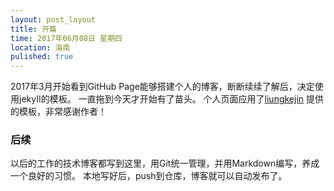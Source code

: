 ```yaml
---
layout: post_layout
title: 开篇
time: 2017年06月08日 星期四
location: 海南
pulished: true
---
```


2017年3月开始看到GitHub Page能够搭建个人的博客，断断续续了解后，决定使用jekyII的模板。
一直拖到今天才开始有了苗头。
个人页面应用了[liungkejin](https://github.com/liungkejin/liungkejin.github.io) 提供的模板，非常感谢作者！

### 后续
以后的工作的技术博客都写到这里，用Git统一管理，并用Markdown编写，养成一个良好的习惯。
本地写好后，push到仓库，博客就可以自动发布了。

